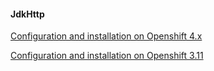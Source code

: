 #### JdkHttp

[Configuration and installation on Openshift 4.x](/docs/installation-openshift-4.x/jdkhttp/README.md)
  
[Configuration and installation on Openshift 3.11](/docs/installation-openshift-3.11/jdkhttp/README.md)